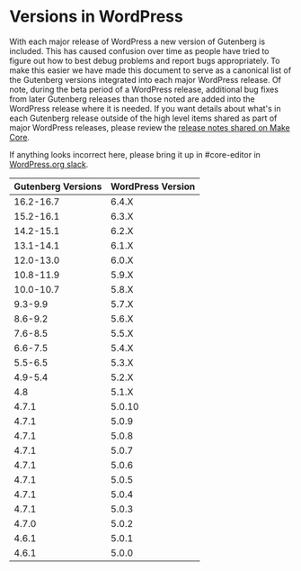 # Versions in WordPress

With each major release of WordPress a new version of Gutenberg is included. This has caused confusion over time as people have tried to figure out how to best debug problems and report bugs appropriately. To make this easier we have made this document to serve as a canonical list of the Gutenberg versions integrated into each major WordPress release. Of note, during the beta period of a WordPress release, additional bug fixes from later Gutenberg releases than those noted are added into the WordPress release where it is needed. If you want details about what's in each Gutenberg release outside of the high level items shared as part of major WordPress releases, please review the [release notes shared on Make Core](https://make.wordpress.org/core/tag/gutenberg-new/).

If anything looks incorrect here, please bring it up in #core-editor in [WordPress.org slack](https://make.wordpress.org/chat/).

| Gutenberg Versions | WordPress Version |
| ------------------ | ----------------- |
| 16.2-16.7          | 6.4.X             |
| 15.2-16.1          | 6.3.X             |
| 14.2-15.1          | 6.2.X             |
| 13.1-14.1          | 6.1.X             |
| 12.0-13.0          | 6.0.X             |
| 10.8-11.9          | 5.9.X             |
| 10.0-10.7          | 5.8.X             |
| 9.3-9.9            | 5.7.X             |
| 8.6-9.2            | 5.6.X             |
| 7.6-8.5            | 5.5.X             |
| 6.6-7.5            | 5.4.X             |
| 5.5-6.5            | 5.3.X             |
| 4.9-5.4            | 5.2.X             |
| 4.8                | 5.1.X             |
| 4.7.1              | 5.0.10            |
| 4.7.1              | 5.0.9             |
| 4.7.1              | 5.0.8             |
| 4.7.1              | 5.0.7             |
| 4.7.1              | 5.0.6             |
| 4.7.1              | 5.0.5             |
| 4.7.1              | 5.0.4             |
| 4.7.1              | 5.0.3             |
| 4.7.0              | 5.0.2             |
| 4.6.1              | 5.0.1             |
| 4.6.1              | 5.0.0             |
